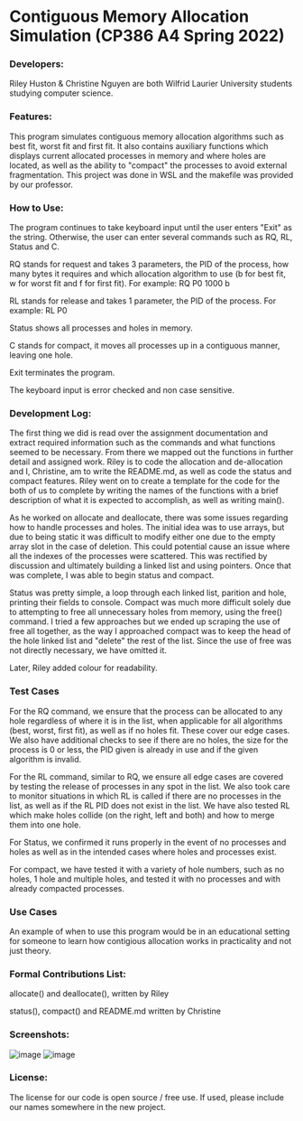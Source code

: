 # Contiguous Memory Allocation Simulation (CP386 A4 Spring 2022)

### Developers:
Riley Huston & Christine Nguyen are both Wilfrid Laurier University students studying computer science. 

### Features:
This program simulates contiguous memory allocation algorithms such as best fit, worst fit and first fit. It also contains auxiliary functions which displays current allocated processes in memory and where holes are located, as well as the ability to "compact" the processes to avoid external fragmentation. This project was done in WSL and the makefile was provided by our professor.

### How to Use:
The program continues to take keyboard input until the user enters "Exit" as the string. Otherwise, the user can enter several commands such as RQ, RL, Status and C.

RQ stands for request and takes 3 parameters, the PID of the process, how many bytes it requires and which allocation algorithm to use (b for best fit, w for worst fit and f for first fit). 
For example: RQ P0 1000 b

RL stands for release and takes 1 parameter, the PID of the process.
For example: RL P0

Status shows all processes and holes in memory. 

C stands for compact, it moves all processes up in a contiguous manner, leaving one hole.

Exit terminates the program.

The keyboard input is error checked and non case sensitive. 

### Development Log:
The first thing we did is read over the assignment documentation and extract required information such as the commands and what functions seemed to be necessary. From there we mapped out the functions in further detail and assigned work. Riley is to code the allocation and de-allocation and I, Christine, am to write the README.md, as well as code the status and compact features. Riley went on to create a template for the code for the both of us to complete by writing the names of the functions with a brief description of what it is expected to accomplish, as well as writing main().

As he worked on allocate and deallocate, there was some issues regarding how to handle processes and holes. The initial idea was to use arrays, but due to being static it was difficult to modify either one due to the empty array slot in the case of deletion. This could potential cause an issue where all the indexes of the processes were scattered. This was rectified by discussion and ultimately building a linked list and using pointers. Once that was complete, I was able to begin status and compact. 

Status was pretty simple, a loop through each linked list, parition and hole, printing their fields to console. Compact was much more difficult solely due to attempting to free all unnecessary holes from memory, using the free() command. I tried a few approaches but we ended up scraping the use of free all together, as the way I approached compact was to keep the head of the hole linked list and "delete" the rest of the list. Since the use of free was not directly necessary, we have omitted it. 

Later, Riley added colour for readability.

### Test Cases
For the RQ command, we ensure that the process can be allocated to any hole regardless of where it is in the list, when applicable for all algorithms (best, worst, first fit), as well as if no holes fit. These cover our edge cases. We also have additional checks to see if there are no holes, the size for the process is 0 or less, the PID given is already in use and if the given algorithm is invalid.

For the RL command, similar to RQ, we ensure all edge cases are covered by testing the release of processes in any spot in the list. We also took care to monitor situations in which RL is called if there are no processes in the list, as well as if the RL PID does not exist in the list. We have also tested RL which make holes collide (on the right, left and both) and how to merge them into one hole.

For Status, we confirmed it runs properly in the event of no processes and holes as well as in the intended cases where holes and processes exist.

For compact, we have tested it with a variety of hole numbers, such as no holes, 1 hole and multiple holes, and tested it with no processes and with already compacted processes. 

### Use Cases
An example of when to use this program would be in an educational setting for someone to learn how contigious allocation works in practicality and not just theory.

### Formal Contributions List:
allocate() and deallocate(), written by Riley

status(), compact() and README.md written by Christine

### Screenshots:
![image](https://user-images.githubusercontent.com/64939307/180585208-0e5b508f-1828-4533-a0d3-70dfa1098bad.png)
![image](https://user-images.githubusercontent.com/64939307/180585213-8a16b696-66d6-467b-b690-eaa08b7127e3.png)

### License:
The license for our code is open source / free use. If used, please include our names somewhere in the new project. 
